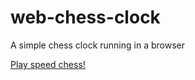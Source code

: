web-chess-clock
===============

A simple chess clock running in a browser

[Play speed chess!](http://mishabosin.github.com/web-chess-clock/)